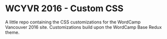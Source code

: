 # WCYVR 2016 - Custom CSS

A little repo containing the CSS customizations for the WordCamp Vancouver 2016 site. Customizations build upon the WordCamp Base Redux theme.
